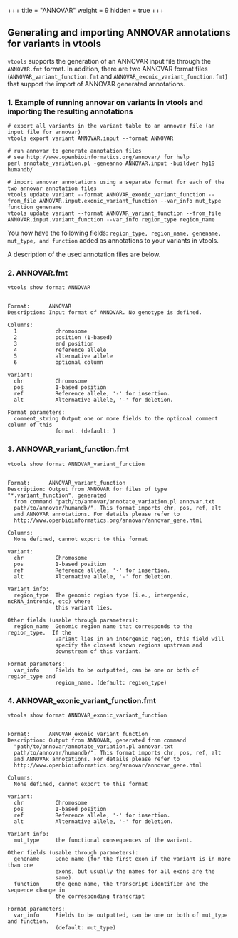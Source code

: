 +++
title = "ANNOVAR"
weight = 9
hidden = true
+++


## Generating and importing ANNOVAR annotations for variants in vtools

`vtools` supports the generation of an ANNOVAR input file through the `ANNOVAR.fmt` format. In addition, there are two ANNOVAR format files (`ANNOVAR_variant_function.fmt` and `ANNOVAR_exonic_variant_function.fmt`) that support the import of ANNOVAR generated annotations. 



### 1. Example of running annovar on variants in vtools and importing the resulting annotations

    # export all variants in the variant table to an annovar file (an input file for annovar)
    vtools export variant ANNOVAR.input --format ANNOVAR
    
    # run annovar to generate annotation files
    # see http://www.openbioinformatics.org/annovar/ for help
    perl annotate_variation.pl -geneanno ANNOVAR.input -buildver hg19 humandb/
    
    # import annovar annotations using a separate format for each of the two annovar annotation files
    vtools update variant --format ANNOVAR_exonic_variant_function --from_file ANNOVAR.input.exonic_variant_function --var_info mut_type function genename
    vtools update variant --format ANNOVAR_variant_function --from_file ANNOVAR.input.variant_function --var_info region_type region_name
    

You now have the following fields: `region_type, region_name, genename, mut_type, and function` added as annotations to your variants in vtools. 

A description of the used annotation files are below. 



### 2. ANNOVAR.fmt

    vtools show format ANNOVAR
    

    Format:      ANNOVAR
    Description: Input format of ANNOVAR. No genotype is defined.
    
    Columns:
      1            chromosome
      2            position (1-based)
      3            end position
      4            reference allele
      5            alternative allele
      6            optional column
    
    variant:
      chr          Chromosome
      pos          1-based position
      ref          Reference allele, '-' for insertion.
      alt          Alternative allele, '-' for deletion.
    
    Format parameters:
      comment_string Output one or more fields to the optional comment column of this
                   format. (default: )
    



### 3. ANNOVAR\_variant\_function.fmt

    vtools show format ANNOVAR_variant_function
    

    Format:      ANNOVAR_variant_function
    Description: Output from ANNOVAR for files of type "*.variant_function", generated
      from command "path/to/annovar/annotate_variation.pl annovar.txt
      path/to/annovar/humandb/". This format imports chr, pos, ref, alt
      and ANNOVAR annotations. For details please refer to
      http://www.openbioinformatics.org/annovar/annovar_gene.html
    
    Columns:
      None defined, cannot export to this format
    
    variant:
      chr          Chromosome
      pos          1-based position
      ref          Reference allele, '-' for insertion.
      alt          Alternative allele, '-' for deletion.
    
    Variant info:
      region_type  The genomic region type (i.e., intergenic, ncRNA_intronic, etc) where
                   this variant lies.
    
    Other fields (usable through parameters):
      region_name  Genomic region name that corresponds to the region_type.  If the
                   variant lies in an intergenic region, this field will
                   specify the closest known regions upstream and
                   downstream of this variant.
    
    Format parameters:
      var_info     Fields to be outputted, can be one or both of region_type and
                   region_name. (default: region_type)
    



### 4. ANNOVAR\_exonic\_variant_function.fmt

    vtools show format ANNOVAR_exonic_variant_function
    

    Format:      ANNOVAR_exonic_variant_function
    Description: Output from ANNOVAR, generated from command
      "path/to/annovar/annotate_variation.pl annovar.txt
      path/to/annovar/humandb/". This format imports chr, pos, ref, alt
      and ANNOVAR annotations. For details please refer to
      http://www.openbioinformatics.org/annovar/annovar_gene.html
    
    Columns:
      None defined, cannot export to this format
    
    variant:
      chr          Chromosome
      pos          1-based position
      ref          Reference allele, '-' for insertion.
      alt          Alternative allele, '-' for deletion.
    
    Variant info:
      mut_type     the functional consequences of the variant.
    
    Other fields (usable through parameters):
      genename     Gene name (for the first exon if the variant is in more than one
                   exons, but usually the names for all exons are the
                   same).
      function     the gene name, the transcript identifier and the sequence change in
                   the corresponding transcript
    
    Format parameters:
      var_info     Fields to be outputted, can be one or both of mut_type and function.
                   (default: mut_type)
